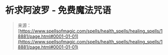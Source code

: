 <!--yml

category: 未分类

date: 2024-06-12 19:00:30

-->

# 祈求阿波罗 - 免费魔法咒语

> 来源：[https://www.spellsofmagic.com/spells/health_spells/healing_spells/18881/page.html#0001-01-01](https://www.spellsofmagic.com/spells/health_spells/healing_spells/18881/page.html#0001-01-01)
